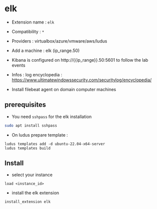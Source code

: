 # elk

- Extension name : `elk`
- Compatibility  : `*`
- Providers : virtualbox/azure/vmware/aws/ludus
- Add a machine  : elk  (ip_range.50)

- Kibana is configured on http://{{ip_range}}.50:5601 to follow the lab events
- Infos : log encyclopedia : https://www.ultimatewindowssecurity.com/securitylog/encyclopedia/
- Install filebeat agent on domain computer machines

## prerequisites

- You need `sshpass` for the elk installation
```bash
sudo apt install sshpass
```

- On ludus prepare template :
```
ludus templates add -d ubuntu-22.04-x64-server
ludus templates build
```

## Install

- select your instance
```
load <instance_id>
```

- install the elk extension
```
install_extension elk
```


